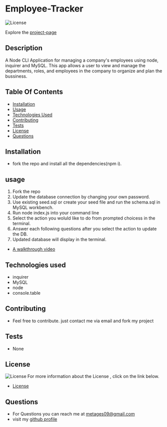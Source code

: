 # Employee-Tracker

![License](https://img.shields.io/badge/License-MIT-green.svg "License Badge")
 
Explore the [project-page](https://github.com/Mgithub89/Employee-Tracker.git)

## Description
  A Node CLI Application for managing a company's employees using node, inquirer and MySQL. This app allows a user to view and manage the departments, roles, and employees in the company to organize and plan the bussiness.
 

## Table Of Contents 
* [Installation](#Installation)
* [Usage](#Usage)
* [Technologies Used](#Technologies-Used)
* [Contributing](#Contributing)
* [Tests](#Tests)
* [License](#License)
* [Questions](#Questions)

## Installation
* fork the repo and install all the dependencies(npm i).

## usage
1. Fork the repo
2. Update the database connection by changing your own password.
3. Use existing seed.sql or create your seed file and run the schema.sql in MySQL workbench.
4. Run  node index.js  into your command line
5. Select the action you woluld like to do from prompted choicess in the terminal.
6. Answer each following questions after you select the action to update the DB.
7. Updated database will display in the terminal. 

* [A walkthrough video](https://drive.google.com/file/d/1SF7YSCp4t1G-cmr-s0Y0SBdeYXNNuvbF/view) 

## Technologies used
* inquirer
* MySQL
* node
* console.table

## Contributing
* Feel free to contribute. just contact me via email and fork my project

## Tests
* None

## License 
 ![License](https://img.shields.io/badge/License-MIT-green.svg "License Badge")
 For more information about the License , click on the link below.
 * [License](https://opensource.org/licenses/MIT)

## Questions
* For Questions you can reach me at [metages09@gmail.com](mailto:metages09@gmail.com)
* visit my [github profile](https://github.com/Mgithub89)
        